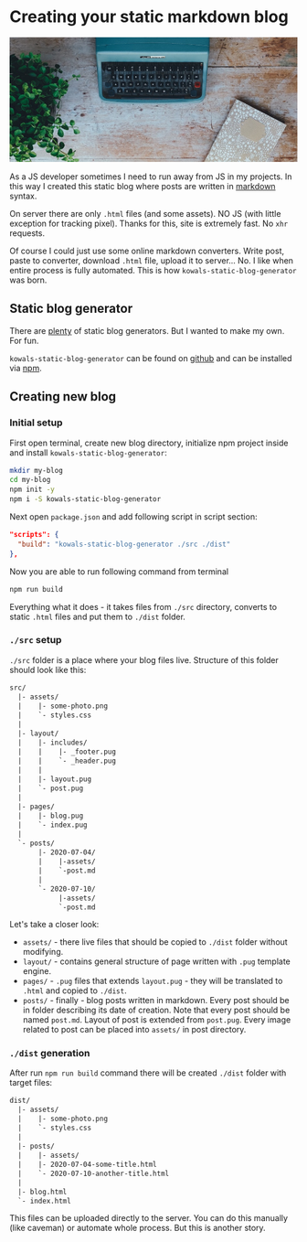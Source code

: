 # Creating your static markdown blog

![blog](./assets/2020-07-10.jpeg)

As a JS developer sometimes I need to run away from JS in my projects. In this way I created this static blog where posts are written in [markdown](https://en.wikipedia.org/wiki/Markdown) syntax.

On server there are only `.html` files (and some assets). NO JS (with little exception for tracking pixel). Thanks for this, site is extremely fast. No `xhr` requests.

Of course I could just use some online markdown converters. Write post, paste to converter, download `.html` file, upload it to server... No. I like when entire process is fully automated. This is how `kowals-static-blog-generator` was born.

## Static blog generator

There are [plenty](https://www.staticgen.com) of static blog generators. But I wanted to make my own. For fun.

`kowals-static-blog-generator` can be found on [github](https://github.com/Kyczan/kowals-static-blog-generator) and can be installed via [npm](https://www.npmjs.com/package/kowals-static-blog-generator).

## Creating new blog

### Initial setup

First open terminal, create new blog directory, initialize npm project inside and install `kowals-static-blog-generator`:

```sh
mkdir my-blog
cd my-blog
npm init -y
npm i -S kowals-static-blog-generator
```

Next open `package.json` and add following script in script section:

```json
"scripts": {
  "build": "kowals-static-blog-generator ./src ./dist"
},
```

Now you are able to run following command from terminal

```sh
npm run build
```

Everything what it does - it takes files from `./src` directory, converts to static `.html` files and put them to `./dist` folder.

### `./src` setup

`./src` folder is a place where your blog files live. Structure of this folder should look like this:

```
src/
  |- assets/
  |    |- some-photo.png
  |    `- styles.css
  |
  |- layout/
  |    |- includes/
  |    |    |- _footer.pug
  |    |    `- _header.pug
  |    |
  |    |- layout.pug
  |    `- post.pug
  |
  |- pages/
  |    |- blog.pug
  |    `- index.pug
  |
  `- posts/
       |- 2020-07-04/
       |    |-assets/
       |    `-post.md
       |
       `- 2020-07-10/
            |-assets/
            `-post.md
```

Let's take a closer look:

- `assets/` - there live files that should be copied to `./dist` folder without modifying.
- `layout/` - contains general structure of page written with `.pug` template engine.
- `pages/` - `.pug` files that extends `layout.pug` - they will be translated to `.html` and copied to `./dist`.
- `posts/` - finally - blog posts written in markdown. Every post should be in folder describing its date of creation. Note that every post should be named `post.md`. Layout of post is extended from `post.pug`. Every image related to post can be placed into `assets/` in post directory.

### `./dist` generation

After run `npm run build` command there will be created `./dist` folder with target files:

```
dist/
  |- assets/
  |    |- some-photo.png
  |    `- styles.css
  |
  |- posts/
  |    |- assets/
  |    |- 2020-07-04-some-title.html
  |    `- 2020-07-10-another-title.html
  |
  |- blog.html
  `- index.html
```

This files can be uploaded directly to the server. You can do this manually (like caveman) or automate whole process. But this is another story.
